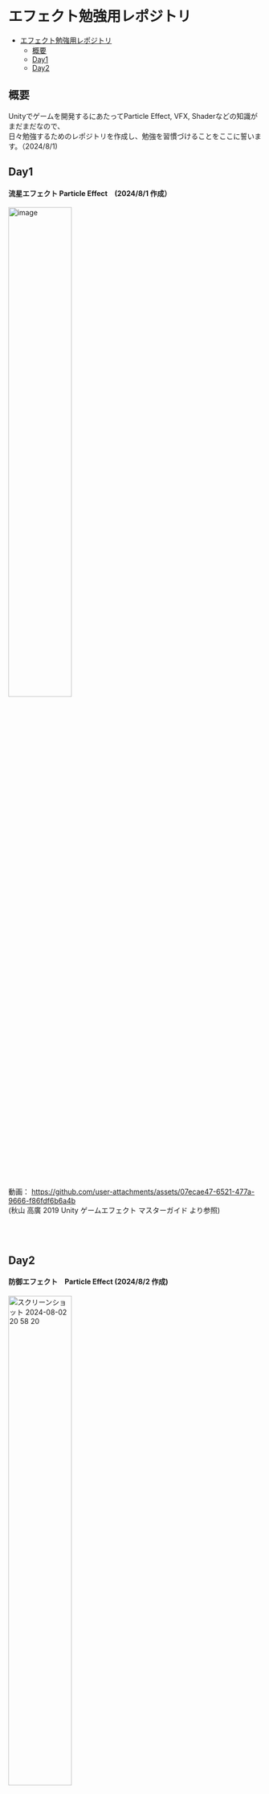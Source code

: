 # エフェクト勉強用レポジトリ

- [エフェクト勉強用レポジトリ](#エフェクト勉強用レポジトリ)
  - [概要](#概要)
  - [Day1](#day1)
  - [Day2](#day2)

## 概要
Unityでゲームを開発するにあたってParticle Effect, VFX, Shaderなどの知識がまだまだなので、<br>
日々勉強するためのレポジトリを作成し、勉強を習慣づけることをここに誓います。（2024/8/1)

## Day1
#### 流星エフェクト Particle Effect　(2024/8/1 作成）
<img width="50%" alt="image" src="https://github.com/user-attachments/assets/d43acb4f-ac53-4cf8-9d0b-46236c81079a"> <br>
動画： https://github.com/user-attachments/assets/07ecae47-6521-477a-9666-f86fdf6b6a4b <br>
(秋山 高廣 2019 Unity ゲームエフェクト マスターガイド より参照)

<br>
<br>

## Day2
#### 防御エフェクト　Particle Effect (2024/8/2 作成)
<img width="50%" alt="スクリーンショット 2024-08-02 20 58 20" src="https://github.com/user-attachments/assets/cd76ac17-db57-414a-9206-d53cf93a5765"> <br>
動画: https://github.com/user-attachments/assets/6e94c07e-f9cf-4ca0-a5aa-bb09b3e63bb0 <br>
(秋山 高廣 2019 Unity ゲームエフェクト マスターガイド より参照)
